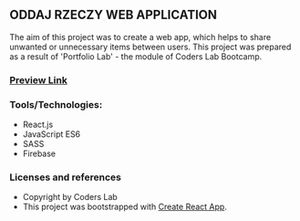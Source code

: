 ## ODDAJ RZECZY WEB APPLICATION

The aim of this project was to create a web app, which helps to share unwanted or unnecessary items between users. 
This project was prepared as a result of 'Portfolio Lab' - the module of Coders Lab Bootcamp.

### [Preview Link](http://oddaj-rzeczy-preview.surge.sh)

### Tools/Technologies:
* React.js
* JavaScript ES6
* SASS
* Firebase

### Licenses and references
* Copyright by Coders Lab
* This project was bootstrapped with [Create React App](https://github.com/facebook/create-react-app).
